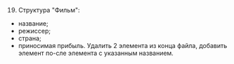 
19.	Структура "Фильм":
-	название;
-	режиссер;
-	страна;
-	приносимая прибыль.
Удалить 2 элемента из конца файла, добавить элемент по-сле элемента с указанным  названием.
